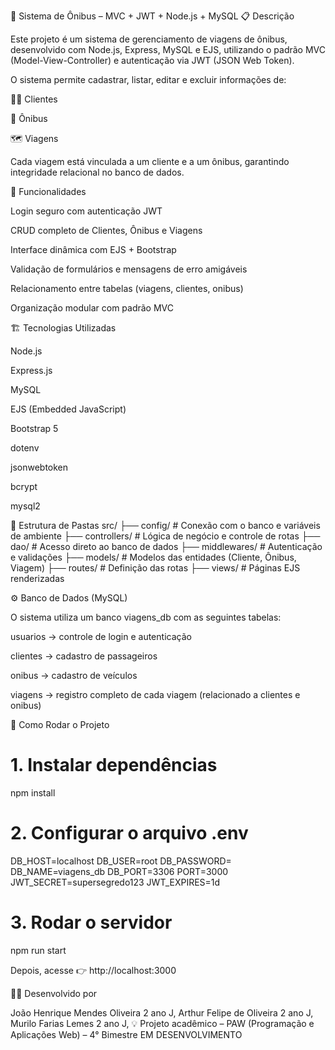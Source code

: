 🚌 Sistema de Ônibus – MVC + JWT + Node.js + MySQL
📋 Descrição

Este projeto é um sistema de gerenciamento de viagens de ônibus, desenvolvido com Node.js, Express, MySQL e EJS, utilizando o padrão MVC (Model-View-Controller) e autenticação via JWT (JSON Web Token).

O sistema permite cadastrar, listar, editar e excluir informações de:

🧍‍♂️ Clientes

🚌 Ônibus

🗺️ Viagens

Cada viagem está vinculada a um cliente e a um ônibus, garantindo integridade relacional no banco de dados.

🧠 Funcionalidades

Login seguro com autenticação JWT

CRUD completo de Clientes, Ônibus e Viagens

Interface dinâmica com EJS + Bootstrap

Validação de formulários e mensagens de erro amigáveis

Relacionamento entre tabelas (viagens, clientes, onibus)

Organização modular com padrão MVC

🏗️ Tecnologias Utilizadas

Node.js

Express.js

MySQL

EJS (Embedded JavaScript)

Bootstrap 5

dotenv

jsonwebtoken

bcrypt

mysql2

🧩 Estrutura de Pastas
src/
 ├── config/          # Conexão com o banco e variáveis de ambiente
 ├── controllers/     # Lógica de negócio e controle de rotas
 ├── dao/             # Acesso direto ao banco de dados
 ├── middlewares/     # Autenticação e validações
 ├── models/          # Modelos das entidades (Cliente, Ônibus, Viagem)
 ├── routes/          # Definição das rotas
 ├── views/           # Páginas EJS renderizadas

⚙️ Banco de Dados (MySQL)

O sistema utiliza um banco viagens_db com as seguintes tabelas:

usuarios → controle de login e autenticação

clientes → cadastro de passageiros

onibus → cadastro de veículos

viagens → registro completo de cada viagem (relacionado a clientes e onibus)

🚀 Como Rodar o Projeto
# 1. Instalar dependências
npm install

# 2. Configurar o arquivo .env
DB_HOST=localhost
DB_USER=root
DB_PASSWORD=
DB_NAME=viagens_db
DB_PORT=3306
PORT=3000
JWT_SECRET=supersegredo123
JWT_EXPIRES=1d

# 3. Rodar o servidor
npm run start


Depois, acesse 👉 http://localhost:3000

👨‍💻 Desenvolvido por

João Henrique Mendes Oliveira 2 ano J,
Arthur Felipe de Oliveira 2 ano J,
Murilo Farias Lemes 2 ano J,
💡 Projeto acadêmico – PAW (Programação e Aplicações Web) – 4° Bimestre EM DESENVOLVIMENTO
